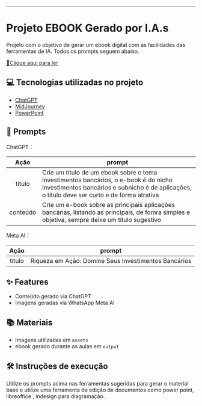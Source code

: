 




-------



# Projeto EBOOK Gerado por I.A.s


Projeto com o objetivo de gerar um ebook digital com as facilidades das ferramentas de IA. Todos os prompts
seguem abaixo.

<a
href="https://github.com/vivipag/ProjetoEbook-/blob/main/Ebook%20Riqueza%20em%20A%C3%A7%C3%A3o.pdf"
title="View PDF now"> 📕Clique aqui para ler</a>

## 💻 Tecnologias utilizadas no projeto

- [ChatGPT](https://chat.openai.com/) 
- [MidJourney](https://www.midjourney.com/app/)
- [PowerPoint](https://www.microsoft.com/en/microsoft-365/powerpoint)

## 🧠 Prompts


ChatGPT：

|   Ação   | prompt                                                                                                                                                                                                                                                                         |
| :------: | ------------------------------------------------------------------------------------------------------------------------------------------------------------------------------------------------------------------------------------------------------------------------------ |
|  título  | Crie um título de um ebook sobre o tema investimentos bancários, o e-book é do nicho investimentos bancários e subnicho é de aplicações, o título deve ser curto e de forma atrativa                                             |
| conteúdo | Crie um e-book sobre as principais aplicações bancárias, listando as principais, de fomra simples e objetiva, sempre deixe um título sugestivo|


Meta AI：

|  Ação  | prompt                                                                                 |
| :----: | -------------------------------------------------------------------------------------- |
| título | Riqueza em Ação: Domine Seus Investimentos Bancários |

## ✨ Features

- Conteúdo gerado via ChatGPT
- Imagens geradas via WhatsApp Meta AI

## 📚 Materiais

- Imagens utilizadas em `assets`
- ebook gerado durante as aulas em `output`

## 🛠️ Instruções de execução

Utilize os prompts acima nas ferramentas sugeridas para gerar o material base e utilize uma ferramenta de edição de documentos como power point, libreoffice , indesign para diagramação.


